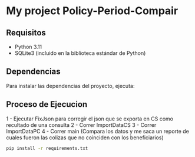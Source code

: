 # My project Policy-Period-Compair

## Requisitos

- Python 3.11
- SQLite3 (incluido en la biblioteca estándar de Python)

## Dependencias

Para instalar las dependencias del proyecto, ejecuta:

## Proceso de Ejecucion
1 - Ejecutar FixJson para corregir el json que se exporta en CS como recultado de una consulta
2 - Correr ImportDataCS
3 - Correr ImportDataPC
4 - Correr main (Compara los datos y me saca un reporte de cuales fueron las colizas que no coinciden con los beneficiarios)


```bash
pip install -r requirements.txt


